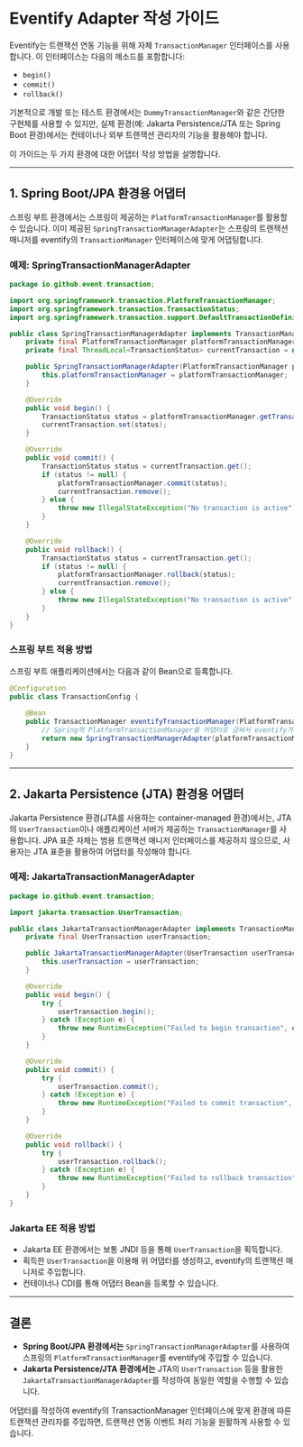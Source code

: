 # Eventify Adapter 작성 가이드

Eventify는 트랜잭션 연동 기능을 위해 자체 `TransactionManager` 인터페이스를 사용합니다.
이 인터페이스는 다음의 메소드를 포함합니다:
- `begin()`
- `commit()`
- `rollback()`

기본적으로 개발 또는 테스트 환경에서는 `DummyTransactionManager`와 같은 간단한 구현체를 사용할 수 있지만,
실제 환경(예: Jakarta Persistence/JTA 또는 Spring Boot 환경)에서는 컨테이너나 외부 트랜잭션 관리자의 기능을 활용해야 합니다.

이 가이드는 두 가지 환경에 대한 어댑터 작성 방법을 설명합니다.

---

## 1. Spring Boot/JPA 환경용 어댑터

스프링 부트 환경에서는 스프링이 제공하는 `PlatformTransactionManager`를 활용할 수 있습니다.
이미 제공된 `SpringTransactionManagerAdapter`는 스프링의 트랜잭션 매니저를 eventify의 `TransactionManager` 인터페이스에 맞게 어댑팅합니다.

### 예제: SpringTransactionManagerAdapter

```java
package io.github.event.transaction;

import org.springframework.transaction.PlatformTransactionManager;
import org.springframework.transaction.TransactionStatus;
import org.springframework.transaction.support.DefaultTransactionDefinition;

public class SpringTransactionManagerAdapter implements TransactionManager {
    private final PlatformTransactionManager platformTransactionManager;
    private final ThreadLocal<TransactionStatus> currentTransaction = new ThreadLocal<>();

    public SpringTransactionManagerAdapter(PlatformTransactionManager platformTransactionManager) {
        this.platformTransactionManager = platformTransactionManager;
    }

    @Override
    public void begin() {
        TransactionStatus status = platformTransactionManager.getTransaction(new DefaultTransactionDefinition());
        currentTransaction.set(status);
    }

    @Override
    public void commit() {
        TransactionStatus status = currentTransaction.get();
        if (status != null) {
            platformTransactionManager.commit(status);
            currentTransaction.remove();
        } else {
            throw new IllegalStateException("No transaction is active");
        }
    }

    @Override
    public void rollback() {
        TransactionStatus status = currentTransaction.get();
        if (status != null) {
            platformTransactionManager.rollback(status);
            currentTransaction.remove();
        } else {
            throw new IllegalStateException("No transaction is active");
        }
    }
}
```

### 스프링 부트 적용 방법

스프링 부트 애플리케이션에서는 다음과 같이 Bean으로 등록합니다.

```java
@Configuration
public class TransactionConfig {
    
    @Bean
    public TransactionManager eventifyTransactionManager(PlatformTransactionManager platformTransactionManager) {
        // Spring의 PlatformTransactionManager를 어댑터로 감싸서 eventify가 사용할 수 있게 함
        return new SpringTransactionManagerAdapter(platformTransactionManager);
    }
}
```

---

## 2. Jakarta Persistence (JTA) 환경용 어댑터

Jakarta Persistence 환경(JTA를 사용하는 container-managed 환경)에서는, JTA의 `UserTransaction`이나 애플리케이션 서버가 제공하는 `TransactionManager`를 사용합니다.
JPA 표준 자체는 범용 트랜잭션 매니저 인터페이스를 제공하지 않으므로,
사용자는 JTA 표준을 활용하여 어댑터를 작성해야 합니다.

### 예제: JakartaTransactionManagerAdapter

```java
package io.github.event.transaction;

import jakarta.transaction.UserTransaction;

public class JakartaTransactionManagerAdapter implements TransactionManager {
    private final UserTransaction userTransaction;

    public JakartaTransactionManagerAdapter(UserTransaction userTransaction) {
        this.userTransaction = userTransaction;
    }

    @Override
    public void begin() {
        try {
            userTransaction.begin();
        } catch (Exception e) {
            throw new RuntimeException("Failed to begin transaction", e);
        }
    }

    @Override
    public void commit() {
        try {
            userTransaction.commit();
        } catch (Exception e) {
            throw new RuntimeException("Failed to commit transaction", e);
        }
    }

    @Override
    public void rollback() {
        try {
            userTransaction.rollback();
        } catch (Exception e) {
            throw new RuntimeException("Failed to rollback transaction", e);
        }
    }
}
```

### Jakarta EE 적용 방법

- Jakarta EE 환경에서는 보통 JNDI 등을 통해 `UserTransaction`을 획득합니다.
- 획득한 `UserTransaction`을 이용해 위 어댑터를 생성하고, eventify의 트랜잭션 매니저로 주입합니다.
- 컨테이너나 CDI를 통해 어댑터 Bean을 등록할 수 있습니다.

---

## 결론

- **Spring Boot/JPA 환경에서는** `SpringTransactionManagerAdapter`를 사용하여 스프링의 `PlatformTransactionManager`를 eventify에 주입할 수 있습니다.
- **Jakarta Persistence/JTA 환경에서는** JTA의 `UserTransaction` 등을 활용한 `JakartaTransactionManagerAdapter`를 작성하여 동일한 역할을 수행할 수 있습니다.

어댑터를 작성하여 eventify의 TransactionManager 인터페이스에 맞게 환경에 따른 트랜잭션 관리자를 주입하면,
트랜잭션 연동 이벤트 처리 기능을 원활하게 사용할 수 있습니다. 
